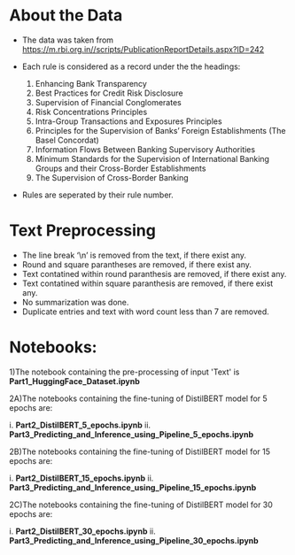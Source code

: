 # About the Data

* The data was taken from 
https://m.rbi.org.in//scripts/PublicationReportDetails.aspx?ID=242

* Each rule is considered as a record under the the headings:<br>

  1. Enhancing Bank Transparency
  2. Best Practices for Credit Risk Disclosure
  3. Supervision of Financial Conglomerates 
  4. Risk Concentrations Principles
  5. Intra-Group Transactions and Exposures Principles
  6. Principles for the Supervision of Banks’ Foreign Establishments (The Basel Concordat)
  7. Information Flows Between Banking Supervisory Authorities
  8. Minimum Standards for the Supervision of 
International Banking Groups and their Cross-Border Establishments
  9. The Supervision of Cross-Border Banking 
  
* Rules are seperated by their rule number.

# Text Preprocessing

* The line break ‘\n’ is removed from the text, if there exist any.
* Round and square parantheses are removed, if there exist any.
* Text contatined within round paranthesis are removed, if there exist any.
* Text contatined within square paranthesis are removed, if there exist any.
* No summarization was done.
* Duplicate entries and text with word count less than 7 are removed.

# Notebooks:

1)The notebook containing the pre-processing of input 'Text' is **Part1_HuggingFace_Dataset.ipynb**

2A)The notebooks containing the fine-tuning of DistilBERT model for 5 epochs are:

  i.   **Part2_DistilBERT_5_epochs.ipynb**
  ii.  **Part3_Predicting_and_Inference_using_Pipeline_5_epochs.ipynb**

2B)The notebooks containing the fine-tuning of DistilBERT model for 15 epochs are:

  i.   **Part2_DistilBERT_15_epochs.ipynb**
  ii.  **Part3_Predicting_and_Inference_using_Pipeline_15_epochs.ipynb**

2C)The notebooks containing the fine-tuning of DistilBERT model for 30 epochs are:

  i.   **Part2_DistilBERT_30_epochs.ipynb**
  ii.  **Part3_Predicting_and_Inference_using_Pipeline_30_epochs.ipynb**
